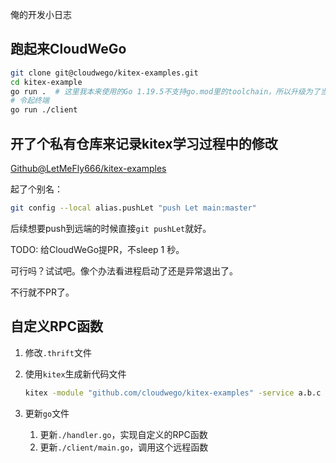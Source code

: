 <!--
 * @Author: LetMeFly
 * @Date: 2025-01-17 11:32:22
 * @LastEditors: LetMeFly.xyz
 * @LastEditTime: 2025-01-21 22:12:57
-->
俺的开发小日志

## 跑起来CloudWeGo

```bash
git clone git@cloudwego/kitex-examples.git
cd kitex-example
go run .  # 这里我本来使用的Go 1.19.5不支持go.mod里的toolchain，所以升级为了当前最新版go1.23.5
# 令起终端
go run ./client
```

## 开了个私有仓库来记录kitex学习过程中的修改

[Github@LetMeFly666/kitex-examples](https://github.com/LetMeFly666/kitex-examples/)

起了个别名：

```bash
git config --local alias.pushLet "push Let main:master"
```

后续想要push到远端的时候直接`git pushLet`就好。

TODO: 给CloudWeGo提PR，不sleep 1 秒。

可行吗？试试吧。像个办法看进程启动了还是异常退出了。

不行就不PR了。

## 自定义RPC函数

1. 修改`.thrift`文件
2. 使用`kitex`生成新代码文件
    
    ```bash
    kitex -module "github.com/cloudwego/kitex-examples" -service a.b.c hello.thrift
    ```

3. 更新`go`文件

    1. 更新`./handler.go`，实现自定义的RPC函数
    2. 更新`./client/main.go`，调用这个远程函数
